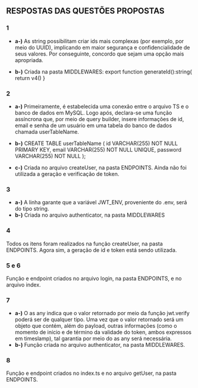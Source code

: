 ## RESPOSTAS DAS QUESTÕES PROPOSTAS

### 1
- **a-)** As string possibilitam criar ids mais complexas (por exemplo, por meio do UUID), implicando em maior segurança e confidencialidade de seus valores. Por conseguinte, concordo que sejam uma opção mais apropriada. 

- **b-)** Criada na pasta MIDDLEWARES:
export function generateId():string{
    return v4()
}

### 2
- **a-)** Primeiramente, é estabelecida uma conexão entre o arquivo TS e o banco de dados em MySQL. Logo após, declara-se uma função assíncrona que, por meio de query builder, insere informações de id, email e senha de um usuário em uma tabela do banco de dados chamada userTableName. 

- **b-)** 
CREATE TABLE userTableName (
id VARCHAR(255) NOT NULL PRIMARY KEY,
email VARCHAR(255) NOT NULL UNIQUE,
password VARCHAR(255) NOT NULL
);

- **c-)** Criada no arquivo createUser, na pasta ENDPOINTS. Ainda não foi utilizada a geração e verificação de token.

### 3
- **a-)** A linha garante que a variável JWT_ENV, proveniente do .env, será do tipo string. 
- **b-)** Criada no arquivo authenticator, na pasta MIDDLEWARES

### 4
Todos os itens foram realizados na função createUser, na pasta ENDPOINTS. Agora sim, a geração de id e token está sendo utilizada. 

### 5 e 6
Função e endpoint criados no arquivo login, na pasta ENDPOINTS, e no arquivo index.

### 7
- **a-)** O as any indica que o valor retornado por meio da função jwt.verify poderá ser de qualquer tipo. Uma vez que o valor retornado será um objeto que contém, além do payload, outras informações (como o momento de início e de término da validade do token, ambos expressos em timeslamp), tal garantia por meio do as any será necessária.
- **b-)** Função criada no arquivo authenticator, na pasta MIDDLEWARES.

### 8
Função e endpoint criados no index.ts e no arquivo getUser, na pasta ENDPOINTS.



